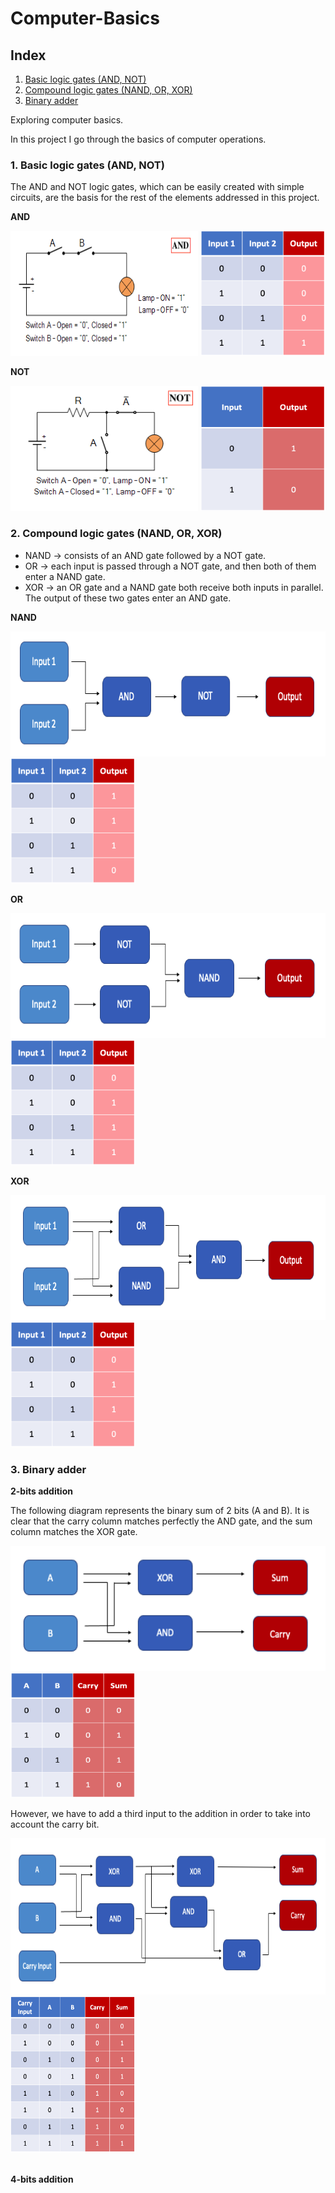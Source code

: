# Computer-Basics

## Index

1. [Basic logic gates (AND, NOT)](#section_1)
2. [Compound logic gates (NAND, OR, XOR)](#section_2)
3. [Binary adder](#section_3)

Exploring computer basics.

In this project I go through the basics of computer operations.

<a name="section_1"></a>

### 1. Basic logic gates (AND, NOT)

The AND and NOT logic gates, which can be easily created with simple circuits, are the basis for the rest of the elements addressed in this project.

<p><strong>AND</strong></p>

<div align="left">
  <img src="img/and_circuit.png" alt="and_circuit" height="200" width="300"/>
  <img src="img/and_truth_table.png" alt="and_truth_table" height="200" width="200"/>
</div>

<p><strong>NOT</strong></p>

<div align="left">
  <img src="img/not_circuit.png" alt="not_circuit" height="200" width="300"/>
  <img src="img/not_truth_table.png" alt="not_truth_table" height="200" width="200"/>
</div>

<a name="section_2"></a>

### 2. Compound logic gates (NAND, OR, XOR)

- NAND -> consists of an AND gate followed by a NOT gate.
- OR -> each input is passed through a NOT gate, and then both of them enter a NAND gate.
- XOR -> an OR gate and a NAND gate both receive both inputs in parallel. The output of these two gates enter an AND gate.

<p><strong>NAND</strong></p>

<div align="left">
  <img src="img/nand_gate.png" alt="nand_gate" height="200" width="600"/>
  <img src="img/nand_truth_table.png" alt="nand_truth_table" height="200" width="200"/>
</div>

<p><strong>OR</strong></p>

<div align="left">
  <img src="img/or_gate.png" alt="or_gate" height="200" width="600"/>
  <img src="img/or_truth_table.png" alt="or_truth_table" height="200" width="200"/>
</div>

<p><strong>XOR</strong></p>

<div align="left">
  <img src="img/xor_gate.png" alt="xor_gate" height="200" width="600"/>
  <img src="img/xor_truth_table.png" alt="xor_truth_table" height="200" width="200"/>
</div>

<a name="section_3"></a>

### 3. Binary adder

<p><strong>2-bits addition</strong></p>

The following diagram represents the binary sum of 2 bits (A and B). It is clear that the carry column matches perfectly the AND gate, and the sum column matches the XOR gate.

<div align="left">
  <img src="img/2_bits_binary_addition.png" alt="2_bits_binary_addition" height="200" width="600"/>
  <img src="img/2_bits_binary_addition_truth_table.png" alt="2_bits_binary_addition_truth_table" height="200" width="200"/>
</div>

However, we have to add a third input to the addition in order to take into account the carry bit.

<div align="left">
  <img src="img/3_bits_binary_addition.png" alt="3_bits_binary_addition" height="250" width="600"/>
  <img src="img/3_bits_binary_addition_truth_table.png" alt="3_bits_binary_addition_truth_table" height="250" width="200"/>
</div>

<small>
  <br>
</small>

<p><strong>4-bits addition</strong></p>
